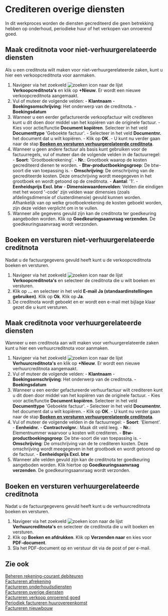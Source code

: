 # Crediteren overige diensten

In dit werkproces worden de diensten gecrediteerd die geen betrekking hebben op onderhoud, periodieke huur of het verkopen van onroerend goed.

## Maak creditnota voor niet-verhuurgerelateerde diensten

Als u een creditnota wilt maken voor niet-verhuurgerelateerde zaken, kunt u hier een verkoopcreditnota voor aanmaken. 

1. Navigeer via het zoekveld ![zoeken icon](/assets/images/zoeken.png "zoeken icon") naar de lijst **Verkoopcreditnota's** en klik op **+Nieuw**. Er wordt een nieuwe verkoopcreditnota aangemaakt. 
2. Vul of muteer de volgende velden:
               - **Klantnaam**
               - **Boekingsomschrijving**: Het onderwerp van de creditnota.
               - **Boekingsdatum**
3. Wanneer u een eerder gefactureerde verkoopfactuur wilt crediteren kunt u dit doen door middel van het kopiëren van de originele factuur. 
               - Kies voor actie/functie **Document kopiëren**. Selecteer in het veld **Documenttype** 'Geboekte factuur'. 
               - Selecteer in het veld **Documentnr.** het document dat u wilt kopiëren. 
               - Klik op **OK**. 
               - U kunt nu verder gaan naar de stap **[Boeken en versturen verhuurgerelateerde creditnota](#Boeken-en-versturen-verhuurgerelateerde-creditnota)**.
4. Wanneer u geen andere factuur als basis kunt gebruiken voor de factuurregels, vul of muteer dan de volgende velden in de factuurregel:
               - **Soort**: 'Grootboekrekening'.
               - **Nr.**: Grootboek waarop de kosten gecrediteerd dienen te worden. 
               - **Btw-productboekingsgroep**: De btw-soort die van toepassing is.
               - **Omschrijving**: De omschrijving van de gecrediteerde kosten. Deze omschrijving wordt meegegeven in het grootboek en wordt getoond op de creditnota. 
               - **Aantal**: '1'.
               - **Eenheidsprijs Excl. btw**
               - **Dimensiewaardenvelden**: Velden die eindigen met het woord '-code' zijn velden waar dimensies (zoals afdelingsdimensie of clusterdimensie) gevuld kunnen worden. Afhankelijk van op welke grootboekrekening de kosten geboekt worden, zijn deze velden verplicht om in te vullen.
5. Wanneer alle gegevens gevuld zijn kan de creditnota ter goedkeuring aangeboden worden. Klik op **Goedkeuringsaanvraag verzenden**. De goedkeuringsaanvraag wordt verzonden.
               
## Boeken en versturen niet-verhuurgerelateerde creditnota

Nadat u de factuurgegevens gevuld heeft kunt u de verkoopcreditnota boeken en versturen. 

1. Navigeer via het zoekveld ![zoeken icon](/assets/images/zoeken.png "zoeken icon") naar de lijst **Verkoopcreditnota's** en selecteer de creditnota die u wilt boeken en versturen.  
2. Klik op **...** en selecteer in het veld **E-mail** **Ja (standaardinstellingen gebruiken)**. Klik op **Ok**. Klik op **Ja**. 
3. De creditnota wordt geboekt en er wordt een e-mail met bijlage klaar gezet die u kunt versturen. 

## Maak creditnota voor verhuurgerelateerde diensten

Wanneer u een creditnota aan wilt maken voor verhuurgerelateerde zaken kunt u hier een verhuurcreditnota voor aanmaken. 

1. Navigeer via het zoekveld ![zoeken icon](/assets/images/zoeken.png "zoeken icon") naar de lijst **Verhuurcreditnota's** en klik op **+Nieuw**. Er wordt een nieuwe verhuurcreditnota aangemaakt. 
2. Vul of muteer de volgende velden:
               - **Klantnaam**
               - **Boekingsomschrijving**: Het onderwerp van de creditnota.
               - **Boekingsdatum**
3. Wanneer u een eerder gefactureerde verhuurfactuur wilt crediteren kunt u dit doen door middel van het kopiëren van de originele factuur. 
               - Kies voor actie/functie **Document kopiëren**. Selecteer in het veld **Documenttype** 'Geboekte factuur'. 
               - Selecteer in het veld **Documentnr.** het document dat u wilt kopiëren. 
               - Klik op **OK**. 
               - U kunt nu verder gaan naar de stap **[Boeken en versturen verhuurgerelateerde creditnota](#Boeken-en-versturen-verhuurgerelateerde-creditnota)**.
4. Vul of muteer de volgende velden in de factuurregel:
               - **Soort**: 'Element'.
               - **Eenheidnr.**
               - **Contractvolgnr.**: Maak dit veld leeg.
               - **Nr.**: Elementnummer waarvoor u kosten wilt crediteren.
               - **Btw- productboekingsgroep**: De btw-soort die van toepassing is.
               - **Omschrijving**: De omschrijving van de te crediteren kosten. Deze omschrijving wordt meegegeven in het grootboek en wordt getoond op de factuur. 
               - **Eenheidsprijs Excl. btw**
5. Wanneer alle velden gevuld zijn kan de creditnota ter goedkeuring aangeboden worden. Klik hiertoe op **Goedkeuringsaanvraag verzenden**. De goedkeuringsaanvraag wordt verzonden.

## Boeken en versturen verhuurgerelateerde creditnota

Nadat u de factuurgegevens gevuld heeft kunt u de verhuurcreditnota boeken en versturen. 

1. Navigeer via het zoekveld ![zoeken icon](/assets/images/zoeken.png "zoeken icon") naar de lijst **Verhuurcreditnota's** en selecteer de creditnota die u wilt boeken en versturen. 
1. Klik op **Boeken en afdrukken**. Klik op **Verzenden naar** en kies voor **PDF-document**. 
2. Sla het PDF-document op en verstuur dit via de post of per e-mail.

## Zie ook

[Beheren rekening-courant debiteuren](../beheren-rekening-courant-debiteuren/)  
[Factureren afrekening](../factureren-afrekening/)  
[Factureren onderhoudsdiensten](../factureren-onderhoudsdiensten/)  
[Factureren overige diensten](../factureren-overige-diensten/)  
[Factureren verkoop onroerend goed](../factureren-verkoop-onroerend-goed/)  
[Periodiek factureren huurovereenkomst](../periodiek-factureren-huurovereenkomst/)  
[Factureren nieuwbouw](../factureren-nieuwbouw/)  

